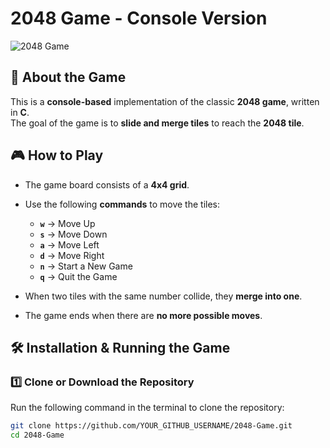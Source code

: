 # 2048 Game - Console Version

![2048 Game](https://github.com/YOUR_GITHUB_USERNAME/2048-Game/assets/YOUR_IMAGE_ID)

## 📌 About the Game

This is a **console-based** implementation of the classic **2048 game**, written in **C**.  
The goal of the game is to **slide and merge tiles** to reach the **2048 tile**.

## 🎮 How to Play

- The game board consists of a **4x4 grid**.
- Use the following **commands** to move the tiles:

  - **`w`** → Move Up  
  - **`s`** → Move Down  
  - **`a`** → Move Left  
  - **`d`** → Move Right  
  - **`n`** → Start a New Game  
  - **`q`** → Quit the Game  

- When two tiles with the same number collide, they **merge into one**.
- The game ends when there are **no more possible moves**.

## 🛠 Installation & Running the Game

### **1️⃣ Clone or Download the Repository**
Run the following command in the terminal to clone the repository:

```sh
git clone https://github.com/YOUR_GITHUB_USERNAME/2048-Game.git
cd 2048-Game
